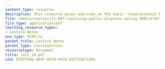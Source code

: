 ```yaml
---
content_type: resource
description: This resource gives overview on the topic 'Congressional Decision Making'.
file: /media/courses/11-007-resolving-public-disputes-spring-2005/b7027a8ed64702f0642d615f33871d5a_lect_14.pdf
file_type: application/pdf
learning_resource_types:
- Lecture Notes
ocw_type: OCWFile
parent_title: Lecture Notes
parent_type: CourseSection
resourcetype: Document
title: lect_14.pdf
uid: b7027a8e-d647-02f0-642d-615f33871d5a
---
```

